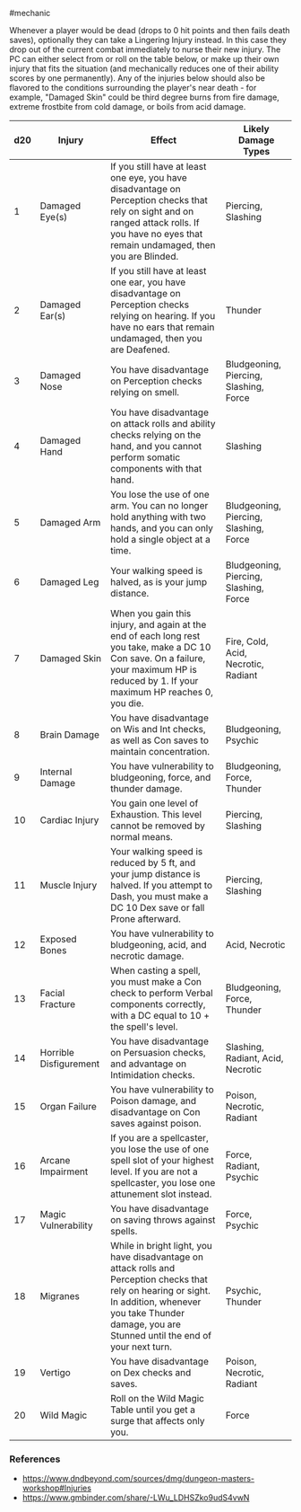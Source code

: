 #mechanic 

Whenever a player would be dead (drops to 0 hit points and then fails death saves), optionally they can take a Lingering Injury instead. In this case they drop out of the current combat immediately to nurse their new injury. The PC can either select from or roll on the table below, or make up their own injury that fits the situation (and mechanically reduces one of their ability scores by one permanently). Any of the injuries below should also be flavored to the conditions surrounding the player's near death - for example, "Damaged Skin" could be third degree burns from fire damage, extreme frostbite from cold damage, or boils from acid damage.


| d20 | Injury                 | Effect                                                                                                                                                                                                            | Likely Damage Types                    |
| --- | ---------------------- | ----------------------------------------------------------------------------------------------------------------------------------------------------------------------------------------------------------------- | -------------------------------------- |
| 1   | Damaged Eye(s)         | If you still have at least one eye, you have disadvantage on Perception checks that rely on sight and on ranged attack rolls. If you have no eyes that remain undamaged, then you are Blinded.                    | Piercing, Slashing                     |
| 2   | Damaged Ear(s)         | If you still have at least one ear, you have disadvantage on Perception checks relying on hearing. If you have no ears that remain undamaged, then you are Deafened.                                              | Thunder                                |
| 3   | Damaged Nose           | You have disadvantage on Perception checks relying on smell.                                                                                                                                                      | Bludgeoning, Piercing, Slashing, Force |
| 4   | Damaged Hand           | You have disadvantage on attack rolls and ability checks relying on the hand, and you cannot perform somatic components with that hand.                                                                           | Slashing                               |
| 5   | Damaged Arm            | You lose the use of one arm. You can no longer hold anything with two hands, and you can only hold a single object at a time.                                                                                     | Bludgeoning, Piercing, Slashing, Force |
| 6   | Damaged Leg            | Your walking speed is halved, as is your jump distance.                                                                                                                                                           | Bludgeoning, Piercing, Slashing, Force |
| 7   | Damaged Skin           | When you gain this injury, and again at the end of each long rest you take, make a DC 10 Con save. On a failure, your maximum HP is reduced by 1. If your maximum HP reaches 0, you die.                          | Fire, Cold, Acid, Necrotic, Radiant    |
| 8   | Brain Damage           | You have disadvantage on Wis and Int checks, as well as Con saves to maintain concentration.                                                                                                                      | Bludgeoning, Psychic                   |
| 9   | Internal Damage        | You have vulnerability to bludgeoning, force, and thunder damage.                                                                                                                                                 | Bludgeoning, Force, Thunder            |
| 10  | Cardiac Injury         | You gain one level of Exhaustion. This level cannot be removed by normal means.                                                                                                                                   | Piercing, Slashing                     |
| 11  | Muscle Injury          | Your walking speed is reduced by 5 ft, and your jump distance is halved. If you attempt to Dash, you must make a DC 10 Dex save or fall Prone afterward.                                                          | Piercing, Slashing                     |
| 12  | Exposed Bones          | You have vulnerability to bludgeoning, acid, and necrotic damage.                                                                                                                                                 | Acid, Necrotic                         |
| 13  | Facial Fracture        | When casting a spell, you must make a Con check to perform Verbal components correctly, with a DC equal to 10 + the spell's level.                                                                                | Bludgeoning, Force, Thunder            |
| 14  | Horrible Disfigurement | You have disadvantage on Persuasion checks, and advantage on Intimidation checks.                                                                                                                                 | Slashing, Radiant, Acid, Necrotic      |
| 15  | Organ Failure          | You have vulnerability to Poison damage, and disadvantage on Con saves against poison.                                                                                                                            | Poison, Necrotic, Radiant              |
| 16  | Arcane Impairment      | If you are a spellcaster, you lose the use of one spell slot of your highest level. If you are not a spellcaster, you lose one attunement slot instead.                                                           | Force, Radiant, Psychic                |
| 17  | Magic Vulnerability    | You have disadvantage on saving throws against spells.                                                                                                                                                            | Force, Psychic                         |
| 18  | Migranes               | While in bright light, you have disadvantage on attack rolls and Perception checks that rely on hearing or sight. In addition, whenever you take Thunder damage, you are Stunned until the end of your next turn. | Psychic, Thunder                       |
| 19  | Vertigo                | You have disadvantage on Dex checks and saves.                                                                                                                                                                    | Poison, Necrotic, Radiant              |
| 20  | Wild Magic             | Roll on the Wild Magic Table until you get a surge that affects only you.                                                                                                                                         | Force                                  |

### References

* https://www.dndbeyond.com/sources/dmg/dungeon-masters-workshop#Injuries
* https://www.gmbinder.com/share/-LWu_LDHSZko9udS4vwN
